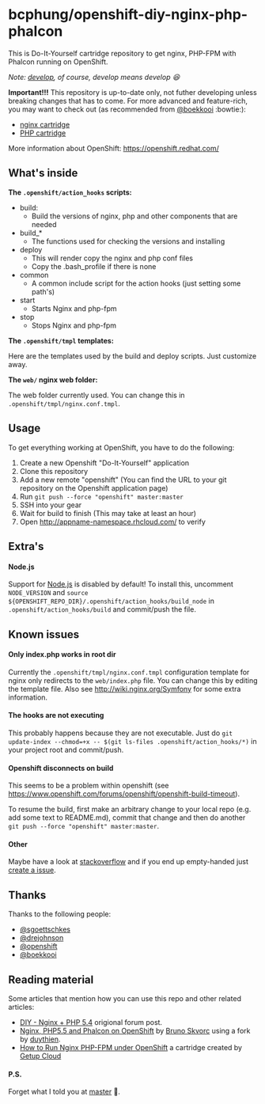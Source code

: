 # bcphung/openshift-diy-nginx-php-phalcon
This is Do-It-Yourself cartridge repository to get nginx, PHP-FPM with Phalcon running on OpenShift.

_Note: [develop](https://github.com/bcphung/openshift-diy-nginx-php-phalcon/tree/develop), of course, develop means develop :laughing:_

**Important!!!**
This repository is up-to-date only, not futher developing unless breaking changes that has to come. For more advanced and feature-rich, you may want to check out (as recommended from [@boekkooi](https://github.com/boekkooi) :bowtie:):
- [nginx cartridge](https://github.com/bcphung/openshift-cartridge-nginx)
- [PHP cartridge](https://github.com/bcphung/openshift-cartridge-php)

More information about OpenShift: https://openshift.redhat.com/

## What's inside

**The `.openshift/action_hooks` scripts:**

* build:
    - Build the versions of nginx, php and other components that are needed
* build_*
    - The functions used for checking the versions and installing
* deploy
    - This will render copy the nginx and php conf files
    - Copy the .bash_profile if there is none
* common
    - A common include script for the action hooks (just setting some path's)
* start
    - Starts Nginx and php-fpm
* stop
    - Stops Nginx and php-fpm

**The `.openshift/tmpl` templates:**

Here are the templates used by the build and deploy scripts. Just customize away.

**The `web/` nginx web folder:**

The web folder currently used. You can change this in `.openshift/tmpl/nginx.conf.tmpl`.

## Usage

To get everything working at OpenShift, you have to do the following:

1. Create a new Openshift "Do-It-Yourself" application
2. Clone this repository
3. Add a new remote "openshift" (You can find the URL to your git repository
   on the Openshift application page)
4. Run `git push --force "openshift" master:master`
5. SSH into your gear
7. Wait for build to finish (This may take at least an hour)
8. Open http://appname-namespace.rhcloud.com/ to verify

## Extra's

#### Node.js
Support for [Node.js](http://nodejs.org/) is disabled by default!
To install this, uncomment `NODE_VERSION` and `source ${OPENSHIFT_REPO_DIR}/.openshift/action_hooks/build_node` in `.openshift/action_hooks/build` and commit/push the file.

## Known issues

#### Only index.php works in root dir
Currently the `.openshift/tmpl/nginx.conf.tmpl` configuration template for nginx only redirects to the `web/index.php` file.
You can change this by editing the template file. Also see http://wiki.nginx.org/Symfony for some extra information.

#### The hooks are not executing
This probably happens because they are not executable.
Just do `git update-index --chmod=+x -- $(git ls-files .openshift/action_hooks/*)` in your project root and commit/push.

#### Openshift disconnects on build
This seems to be a problem within openshift (see https://www.openshift.com/forums/openshift/openshift-build-timeout).

To resume the build, first make an arbitrary change to your local repo (e.g. add some text to README.md), commit that change and then do another `git push --force "openshift" master:master`.

#### Other
Maybe have a look at [stackoverflow](http://stackoverflow.com/questions/tagged/openshift) and if you end up empty-handed just [create a issue](https://github.com/boekkooi/openshift-diy-nginx-php/issues).

## Thanks

Thanks to the following people:

* [@sgoettschkes](https://github.com/Sgoettschkes)
* [@drejohnson](https://github.com/drejohnson)
* [@openshift](https://github.com/openshift/)
* [@boekkooi](https://github.com/boekkooi)

## Reading material

Some articles that mention how you can use this repo and other related articles:

* [DIY - Nginx + PHP 5.4](https://www.openshift.com/forums/openshift/diy-nginx-php-54) origional forum post.
* [Nginx, PHP5.5 and Phalcon on OpenShift](http://www.sitepoint.com/nginx-php5-5-phalcon-openshift/) by [Bruno Skvorc](https://twitter.com/bitfalls) using a fork by [duythien](https://github.com/duythien).
* [How to Run Nginx PHP-FPM under OpenShift](https://www.openshift.com/blogs/how-to-run-nginx-php-fpm-under-openshift) a cartridge created by [Getup Cloud](http://getupcloud.com/index_en.html)

#### P.S.
Forget what I told you at [master](https://github.com/bcphung/openshift-diy-nginx-php-phalcon/tree/master) :grimacing:.
